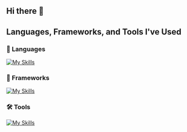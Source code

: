 ## Hi there 👋

## Languages, Frameworks, and Tools I've Used

### 🧠 Languages
[![My Skills](https://skillicons.dev/icons?i=py,c,java,js,ts,css,html,md,cs)](https://skillicons.dev)

### 🧩 Frameworks
[![My Skills](https://skillicons.dev/icons?i=bootstrap,express,vue)](https://skillicons.dev)

### 🛠️ Tools
[![My Skills](https://skillicons.dev/icons?i=vscode,github,mysql,postgres,vercel,mongodb,postman,netlify,replit,latex,figma,blender,unity,nodejs,npm,git)](https://skillicons.dev)

<!--
**LopsidedBus132/LopsidedBus132** is a ✨ _special_ ✨ repository because its `README.md` (this file) appears on your GitHub profile.

Here are some ideas to get you started:

- 🔭 I’m currently working on ...
- 🌱 I’m currently learning ...
- 👯 I’m looking to collaborate on ...
- 🤔 I’m looking for help with ...
- 💬 Ask me about ...
- 📫 How to reach me: ...
- 😄 Pronouns: ...
- ⚡ Fun fact: ...
-->
